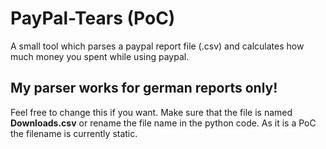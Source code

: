 # PayPal-Tears (PoC)
A small tool which parses a paypal report file (.csv) and calculates how much money you spent while using paypal.

## My parser works for german reports only! 
Feel free to change this if you want. Make sure that the file is named **Downloads.csv** or rename the file name in the python code. As it is a PoC the filename is currently static.
